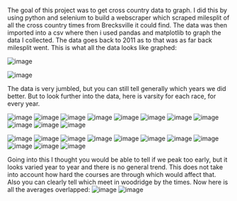 The goal of this project was to get cross country data to graph. I did this by using python and selenium to build a webscraper which scraped milesplit of  all the cross country times from Brecksville it could find. The data was then imported into a csv where then i used pandas and matplotlib to graph the data I collected. The data goes back to 2011 as to that was as far back milesplit went. This is what all the data looks like graphed:

![image](https://user-images.githubusercontent.com/62317727/159599972-c0b8aba4-5a14-44bf-a229-90682bd5d594.png)

![image](https://user-images.githubusercontent.com/62317727/159599923-cd48e06e-2646-4721-b198-19cf62e25013.png)

The data is very jumbled, but you can still tell generally which years we did better. But to look further into the data, here is varsity for each race, for every year.

![image](https://user-images.githubusercontent.com/62317727/159601587-b0250866-1262-459f-9d6a-b569c7749c9d.png)
![image](https://user-images.githubusercontent.com/62317727/159601604-4de8d4ab-47b8-411b-9167-029674c13d5f.png)
![image](https://user-images.githubusercontent.com/62317727/159601615-45926071-826c-4253-bba8-c82b3fb040af.png)
![image](https://user-images.githubusercontent.com/62317727/159601629-7d0d8458-967e-4ec4-aff4-374fd5a788d3.png)
![image](https://user-images.githubusercontent.com/62317727/159601661-937e83d9-6376-4736-8c5a-16d86ce7341f.png)
![image](https://user-images.githubusercontent.com/62317727/159601687-402f0932-a2c1-43f2-a595-6e22867fc463.png)
![image](https://user-images.githubusercontent.com/62317727/159601706-97d07f1f-be07-4617-b104-12a86bb9240f.png)
![image](https://user-images.githubusercontent.com/62317727/159601715-2a58c5d8-1f48-45c3-be9e-8c755383b82f.png)
![image](https://user-images.githubusercontent.com/62317727/159601725-fc16ebce-1fd9-4563-8533-1663864ec571.png)
![image](https://user-images.githubusercontent.com/62317727/159601737-eaeb3d53-d490-466f-a7d2-1df63077663c.png)
![image](https://user-images.githubusercontent.com/62317727/159601752-ee6277e4-4d35-4969-bca3-e3c6c5ce1a21.png)

![image](https://user-images.githubusercontent.com/62317727/159602421-c6f4206d-3de6-410e-869e-f63a7e0dc08e.png)
![image](https://user-images.githubusercontent.com/62317727/159602428-bec91885-66d4-4ca8-b9e8-3efba8ed939e.png)
![image](https://user-images.githubusercontent.com/62317727/159602435-941c60a5-6740-46e1-9250-490cecf878a1.png)
![image](https://user-images.githubusercontent.com/62317727/159602442-01392ffc-805d-439a-a9e5-25099e047d40.png)
![image](https://user-images.githubusercontent.com/62317727/159602462-edaff15a-b97c-4b63-bc3a-c321f02a8577.png)
![image](https://user-images.githubusercontent.com/62317727/159602471-ca16b08d-227d-43a5-b92b-0cc3b4b69480.png)
![image](https://user-images.githubusercontent.com/62317727/159602478-8014ce01-7a54-46c0-bffb-68efe3aa9771.png)
![image](https://user-images.githubusercontent.com/62317727/159602485-4f52e53c-ac79-4b72-a11d-9d910842d40e.png)
![image](https://user-images.githubusercontent.com/62317727/159602494-b0f05bd6-364f-469a-9375-14119e96f9dd.png)
![image](https://user-images.githubusercontent.com/62317727/159602503-9b2e78c4-0882-40b9-8bc8-728ff0cfe276.png)
![image](https://user-images.githubusercontent.com/62317727/159602518-1b5aed4a-19b7-4810-8712-253ee0750432.png)

Going into this I thought you would be able to tell if we peak too early, but it looks varied year to year and there is no general trend. This does not take into account how hard the courses are through which would affect that. Also you can clearly tell which meet in woodridge by the times. Now here is all the averages overlapped:
![image](https://user-images.githubusercontent.com/62317727/160257028-572cdfcb-6b84-454a-8ebd-98f63e8d67ab.png)
![image](https://user-images.githubusercontent.com/62317727/160257035-170971df-fa80-4acc-982c-56cc8f675b59.png)



